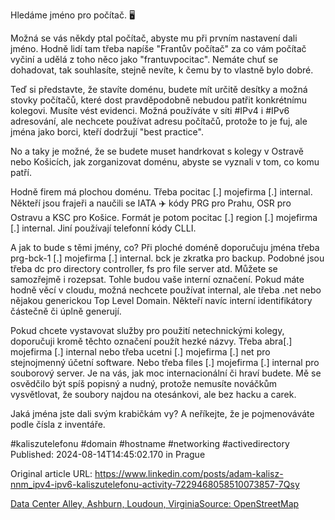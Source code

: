 Hledáme jméno pro počítač. 🖥️


Možná se vás někdy ptal počítač, abyste mu při prvním nastavení dali jméno. Hodně lidí tam třeba napíše "Frantův počítač" za co vám počítač vyčiní a udělá z toho něco jako "frantuvpocitac". Nemáte chuť se dohadovat, tak souhlasíte, stejně nevíte, k čemu by to vlastně bylo dobré.


Teď si představte, že stavíte doménu, budete mít určitě desítky a možná stovky počítačů, které dost pravděpodobně nebudou patřit konkrétnímu kolegovi. Musíte vést evidenci. Možná používáte v síti #IPv4 i #IPv6 adresování, ale nechcete používat adresu počítačů, protože to je fuj, ale jména jako borci, kteří dodržují "best practice".

No a taky je možné, že se budete muset handrkovat s kolegy v Ostravě nebo Košicích, jak zorganizovat doménu, abyste se vyznali v tom, co komu patří.


Hodně firem má plochou doménu. Třeba pocitac [.] mojefirma [.] internal. Někteří jsou frajeři a naučili se IATA ✈️ kódy PRG pro Prahu, OSR pro Ostravu a KSC pro Košice. Formát je potom pocitac [.] region [.] mojefirma [.] internal. Jiní používají telefonní kódy CLLI.


A jak to bude s těmi jmény, co? Při ploché doméně doporučuju jména třeba prg-bck-1 [.] mojefirma [.] internal. bck je zkratka pro backup. Podobné jsou třeba dc pro directory controller, fs pro file server atd. Můžete se samozřejmě i rozepsat. Tohle budou vaše interní označení. Pokud máte hodně věcí v cloudu, možná nechcete používat internal, ale třeba .net nebo nějakou generickou Top Level Domain. Někteří navíc interní identifikátory částečně či úplně generují.


Pokud chcete vystavovat služby pro použití netechnickými kolegy, doporučuji kromě těchto označení použít hezké názvy. Třeba abra[.] mojefirma [.] internal nebo třeba ucetni [.] mojefirma [.] net pro stejnojmenný účetní software. Nebo třeba files [.] mojefirma [.] internal pro souborový server. Je na vás, jak moc internacionální či hraví budete. Mě se osvědčilo být spíš popisný a nudný, protože nemusíte nováčkům vysvětlovat, že soubory najdou na otesánkovi, ale bez hacku a carek.


Jaká jména jste dali svým krabičkám vy? A neříkejte, že je pojmenováváte podle čísla z inventáře.


#kaliszutelefonu #domain #hostname #networking #activedirectory
Published: 2024-08-14T14:45:02.170 in Prague

Original article URL: https://www.linkedin.com/posts/adam-kalisz-nnm_ipv4-ipv6-kaliszutelefonu-activity-7229468058510073857-7Qsy

[Data Center Alley, Ashburn, Loudoun, VirginiaSource: OpenStreetMap](./media/data-center-alley-ashburn-loudoun-virginia.png)
